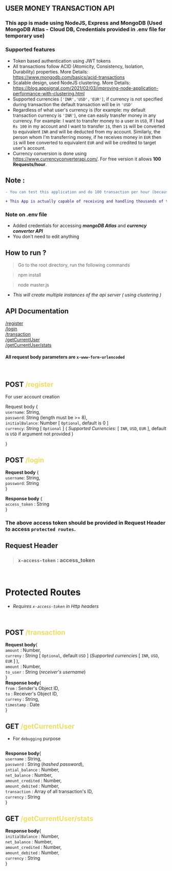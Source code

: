 ## USER MONEY TRANSACTION API
### This app is made using NodeJS, Express and MongoDB (Used MongoDB Atlas - Cloud DB, Credentials provided in .env file for temporary use)
### Supported features
- Token based authentication using JWT tokens
- All transactions follow ACID (Atomicity, Consistency, Isolation, Durability) properties. More Details: https://www.mongodb.com/basics/acid-transactions
- Scalable design, used NodeJS clustering.
More Details: https://blog.appsignal.com/2021/02/03/improving-node-application-performance-with-clustering.html
- Supported currencies `['INR','USD','EUR']`, if currency is not specified during transaction the default transaction will be in `'USD'`
- Regardless of what user's currency is (for example: my default transaction currency is `'INR'`), one can easily transfer money in any currency.
For example: I want to transfer money to a user in `USD`, If I had `Rs 100` in my account and I want to transfer `1$`, then `1$` will be converted to equivalent `INR` and will be deducted from my account. Similarly, the person whom I'm transferring money, if he receives money in `EUR` then `1$` will bee converted to equivalent `EUR` and will be credited to target user's account.
- Currency conversion is done using https://www.currencyconverterapi.com/. For free version it allows **100 Requests/hour**.
## Note :
```diff 
- You can test this application and do 100 transaction per hour (because I'm using free currency converter API).

+ This App is actually capable of receiving and handling thousands of transaction requests/sec
```
### **Note on .env file**
- Added credentials for accessing ***mongoDB Atlas*** and ***currency converter API***
- You don't need to edit anything

## **How to run ?**
> Go to the root directory, run the following commands

> npm install 

>  node master.js </br> 

- *This will create multiple instances of the api server ( using  clustering )*

## API Documentation
[/register](#register)</br>
[/login](#login)</br>
[/transaction](#post-transaction)</br>
[/getCurrentUser](#get-currentUser)</br>
[/getCurrentUser/stats](#get-currentUser-stats)</br>

#### **All request body parameters are `x-www-form-urlencoded`** 
</br>
<h2 id='register'>POST <span style="color:#ecde60">/register<span></h2>
For user account creation </br>

Request body {  </br>
     `username`: String, </br>
     `password`:  String (length must be >= 8), </br>
     `initialBalance`: Number [ `Optional`, default is 0 ] </br>
     `currency`:  String [ `Optional` ] ( *Supported Currencies*: [ `INR`, `USD`, `EUR` ], default is `USD` if argument not provided )

}

<h2 id='login'>POST <span style="color:#ecde60">/login<span></h2>

**Request body** {  </br>
     `username`: String, </br>
     `password`:  String </br>
}

**Response body** { </br>
    `access_token` : String </br>
} </br>
### The above access token should  be provided in **Request Header** to access `protected routes`. </br>

## **Request Header**
> ### `x-access-token` :  access_token

</br>

# **Protected Routes**
- *Requires `x-access-token` in Http headers*
</br>

<h2 id='post-transaction'>POST <span style="color:#ecde60">/transaction<span></h2>

**Request body**{ </br>
    `amount` : Number, </br>
    `curreny` : String [ `Optional`, default `USD` ] (*Supported currencie*s [ `INR`, `USD`, `EUR` ] ), </br>
    `amount` : Number, </br>
    `to_user` : String (*receiver's username*) </br>
} </br>
**Response body**{ </br>
    `from` : Sender's Object ID, </br>
    `to` : Receiver's Object ID, </br>
    `curreny` : String, </br>
    `timestamp` : Date </br>
} </br>

<h2 id='get-currentUser'>GET <span style="color:#ecde60">/getCurrentUser<span></h2>

- For `debugging` purpose </br> 
##
**Response body**{ </br>
    `username` : String,</br>
    `password` : String (*hashed password*), </br>
    `intial_balance` : Number, </br>
    `net_balance` : Number, </br>
    `amount_credited` : Number, </br>
    `amount_debited` : Number, </br>
    `transaction` : Array of all transaction's ID, </br>
    `currency` : String </br>
} </br>

<h2 id='get-currentUser-stats'>GET <span style="color:#ecde60">/getCurrentUser/stats<span></h2>

**Response body**{ </br>
    `initialBalance` : Number, </br>
    `net_balance` : Number, </br>
    `amount_credited` : Number, </br>
    `amount_debited` : Number, </br>
    `currency` : String </br>
} </br>
